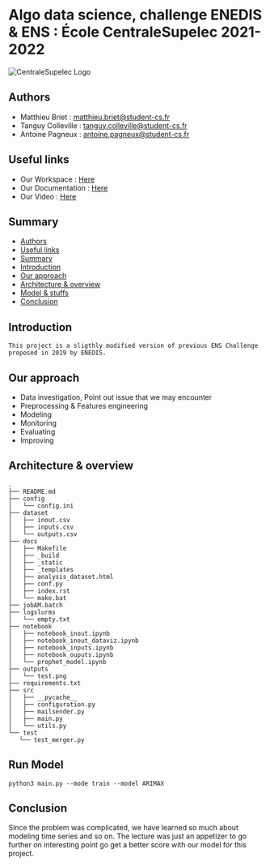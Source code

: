 # Algo data science, challenge ENEDIS & ENS : École CentraleSupelec 2021-2022 

![CentraleSupelec Logo](https://www.centralesupelec.fr/sites/all/themes/cs_theme/medias/common/images/intro/logo_nouveau.jpg)


## Authors 
* Matthieu Briet : matthieu.briet@student-cs.fr
* Tanguy Colleville : tanguy.colleville@student-cs.fr
* Antoine Pagneux : antoine.pagneux@student-cs.fr 

## Useful links 
* Our Workspace : [Here](https://tanguycolleville.notion.site/Algorithms-in-Data-Science-8c88a1d9998e466c9f6f3e35ab03e8c1)
* Our Documentation : [Here](https://www.overleaf.com/project/61feb5dc3d27be675ebfa804)
* Our Video : [Here]()


## Summary
  - [Authors ](#authors-)
  - [Useful links](#Useful-links)
  - [Summary](#summary)
  - [Introduction](#introduction)
  - [Our approach](#our--approach)
  - [Architecture & overview](#architecture--overview)
  - [Model & stuffs](#model--stuffs)
  - [Conclusion](#conclusion)

 ## Introduction 
    This project is a sligthly modified version of previous ENS Challenge proposed in 2019 by ENEDIS. 

 ## Our approach
   * Data investigation, Point out issue that we may encounter
   * Preprocessing & Features engineering
   * Modeling
   * Monitoring
   * Evaluating
   * Improving

 ## Architecture & overview
 ```
 .
├── README.md
├── config
│   └── config.ini
├── dataset
│   ├── inout.csv
│   ├── inputs.csv
│   └── outputs.csv
├── docs
│   ├── Makefile
│   ├── _build
│   ├── _static
│   ├── _templates
│   ├── analysis_dataset.html
│   ├── conf.py
│   ├── index.rst
│   └── make.bat
├── jobAM.batch
├── logslurms
│   └── empty.txt
├── notebook
│   ├── notebook_inout.ipynb
│   ├── notebook_inout_dataviz.ipynb
│   ├── notebook_inputs.ipynb
│   ├── notebook_ouputs.ipynb
│   └── prophet_model.ipynb
├── outputs
│   └── test.png
├── requirements.txt
├── src
│   ├── __pycache__
│   ├── configuration.py
│   ├── mailsender.py
│   ├── main.py
│   └── utils.py
└── test
    └── test_merger.py
 ```

 ## Run Model 
```python3 main.py --mode train --model ARIMAX```

 ## Conclusion 
 Since the problem was complicated, we have learned so much about modeling time series and so on. The lecture was just an appetizer to go further on interesting point go get a better score with our model for this project.


